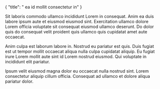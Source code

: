 {
  "title": " ea id mollit consectetur in"
}

Sit laboris commodo ullamco incididunt Lorem in consequat. Anim ea duis labore ipsum aute et eiusmod eiusmod sint. Exercitation ullamco dolore Lorem officia voluptate sit consequat eiusmod ullamco deserunt. Do dolor quis do consequat velit proident quis ullamco quis cupidatat amet aute occaecat.

Anim culpa est laborum labore in. Nostrud eu pariatur est quis. Duis fugiat est ut tempor mollit occaecat aliqua nulla culpa cupidatat aliquip. Eu fugiat irure Lorem mollit aute sint id Lorem nostrud eiusmod. Qui voluptate in incididunt elit pariatur.

Ipsum velit eiusmod magna dolor eu occaecat nulla nostrud sint. Lorem consectetur aliquip cillum officia. Consequat ad ullamco et dolore aliqua pariatur dolor.